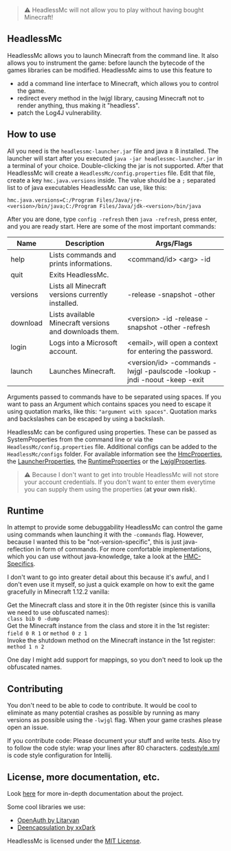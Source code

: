 > :warning: HeadlessMc will not allow you to play without having bought Minecraft!

## HeadlessMc

HeadlessMc allows you to launch Minecraft from the command line. It also allows you to instrument the game: before
launch the bytecode of the games libraries can be modified. HeadlessMc aims to use this feature to
* add a command line interface to Minecraft, which allows you to control the game.
* redirect every method in the lwjgl library, causing Minecraft not to render anything, thus making it "headless".
* patch the Log4J vulnerability.

## How to use

All you need is the `headlessmc-launcher.jar` file and java &geq; 8 installed. The launcher will start after you
executed `java -jar headlessmc-launcher.jar` in a terminal of your choice. Double-clicking the jar is not supported.
After that HeadlessMc will create a `HeadlessMc/config.properties` file. Edit that file, create a key
`hmc.java.versions` inside. The value should be a `;` separated list to of java executables HeadlessMc can use, like 
this:
```properties
hmc.java.versions=C:/Program Files/Java/jre-<version>/bin/java;C:/Program Files/Java/jdk-<version>/bin/java
```
After you are done, type `config -refresh` then `java -refresh`, press enter, and you are ready start.
Here are some of the most important commands:

| Name        | Description | Args/Flags  |
| ----------- | ----------- | ----------- |
| help | Lists commands and prints informations.| \<command/id\> \<arg\> -id |
| quit | Exits HeadlessMc. | |
| versions | Lists all Minecraft versions currently installed. | -release -snapshot -other |
| download | Lists available Minecraft versions and downloads them. | \<version\> -id -release -snapshot -other -refresh |
| login | Logs into a Microsoft account. | \<email\>, will open a context for entering the password. |
| launch | Launches Minecraft. | \<version/id\> -commands -lwjgl -paulscode -lookup -jndi -noout -keep -exit |

Arguments passed to commands have to be separated using spaces. If you
want to pass an Argument which contains spaces you need to escape it using quotation marks, like this:
`"argument with spaces"`. Quotation marks and backslashes can be escaped by using a backslash.

HeadlessMc can be configured using properties. These can be passed as SystemProperties from the command line or via the 
`HeadlessMc/config.properties` file. Additional configs can be added to the `HeadlessMc/configs` folder. For available
information see the [HmcProperties](headlessmc-commons/src/main/java/me/earth/headlessmc/config/HmcProperties.java), the
[LauncherProperties](headlessmc-launcher/src/main/java/me/earth/headlessmc/launcher/LauncherProperties.java), the
[RuntimeProperties](headlessmc-runtime/src/main/java/me/earth/headlessmc/runtime/RuntimeProperties.java) or the
[LwjglProperties](headlessmc-lwjgl/src/main/java/me/earth/headlessmc/lwjgl/LwjglProperties.java).

> :warning: Because I don't want to get into trouble HeadlessMc will not store your account credentials. If you don't
want to enter them everytime you can supply them using the properties (**at your own risk**).

## Runtime

In attempt to provide some debuggability HeadlessMc can control the game using commands when launching it with the 
`-commands` flag. However, because I wanted this to be "not-version-specific", this is just java-reflection in form of
commands. For more comfortable implementations, which you can use without java-knowledge, take a look at the 
[HMC-Specifics](https://github.com/3arthqu4ke/HMC-Specifics). 

I don't want to go into greater detail about this because it's awful, and I don't even use it myself, so just a quick
example on how to exit the game gracefully in Minecraft 1.12.2 vanilla:

Get the Minecraft class and store it in the 0th register (since this is vanilla we need to use obfuscated names):\
`class bib 0 -dump`\
Get the Minecraft instance from the class and store it in the 1st register:\
`field 0 R 1` or `method 0 z 1`\
Invoke the shutdown method on the Minecraft instance in the 1st register:\
`method 1 n 2`

One day I might add support for mappings, so you don't need to look up the obfuscated names.

## Contributing

You don't need to be able to code to contribute. It would be cool to eliminate as many potential crashes as possible by
running as many versions as possible using the `-lwjgl` flag. When your game crashes please open an issue.

If you contribute code: Please document your stuff and write tests. Also try to follow the code style: wrap your lines 
after 80 characters. [codestyle.xml](codestyle.xml) is code style configuration for Intellij.

## License, more documentation, etc.
Look [here](DEV.md) for more in-depth documentation about the project.

Some cool libraries we use:
* [OpenAuth by Litarvan](https://github.com/Litarvan/OpenAuth)
* [Deencapsulation by xxDark](https://github.com/xxDark/deencapsulation)

HeadlessMc is licensed under the [MIT License](LICENSE).